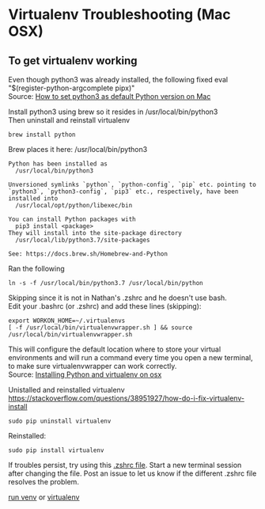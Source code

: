 # Virtualenv Troubleshooting (Mac OSX)

## To get virtualenv working

Even though python3 was already installed, the following fixed eval "$(register-python-argcomplete pipx)"  
Source: [How to set python3 as default Python version on Mac](https://dev.to/irfnhm/how-to-set-python3-as-a-default-python-version-on-mac-4jjf)  

Install python3 using brew so it resides in /usr/local/bin/python3  
Then uninstall and reinstall virtualenv


	brew install python

Brew places it here: /usr/local/bin/python3

	Python has been installed as
	  /usr/local/bin/python3

	Unversioned symlinks `python`, `python-config`, `pip` etc. pointing to
	`python3`, `python3-config`, `pip3` etc., respectively, have been installed into
	  /usr/local/opt/python/libexec/bin

	You can install Python packages with
	  pip3 install <package>
	They will install into the site-package directory
	  /usr/local/lib/python3.7/site-packages

	See: https://docs.brew.sh/Homebrew-and-Python


Ran the following

	ln -s -f /usr/local/bin/python3.7 /usr/local/bin/python


Skipping since it is not in Nathan's .zshrc and he doesn't use bash.  
Edit your .bashrc (or .zshrc) and add these lines (skipping):

	export WORKON_HOME=~/.virtualenvs
	[ -f /usr/local/bin/virtualenvwrapper.sh ] && source /usr/local/bin/virtualenvwrapper.sh

This will configure the default location where to store your virtual environments and will run a command every time you open a new terminal, to make sure virtualenvwrapper can work correctly.  
Source: [Installing Python and virtualenv on osx](https://www.andreagrandi.it/2018/12/19/installing-python-and-virtualenv-on-osx/)

Unistalled and reinstalled virtualenv
https://stackoverflow.com/questions/38951927/how-do-i-fix-virtualenv-install

	sudo pip uninstall virtualenv

Reinstalled:

	sudo pip install virtualenv


If troubles persist, try using this [.zshrc file](https://github.com/ndwarshuis/dotfiles/tree/master/.config/zsh). Start a new terminal session after changing the file. Post an issue to let us know if the different .zshrc file resolves the problem.  

[run venv](./) or [virtualenv](virtualenv.html)
